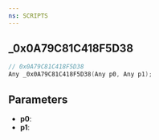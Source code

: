 ```yaml
---
ns: SCRIPTS
---
```

## _0x0A79C81C418F5D38

```c
// 0x0A79C81C418F5D38
Any _0x0A79C81C418F5D38(Any p0, Any p1);
```

## Parameters
* **p0**:
* **p1**:
